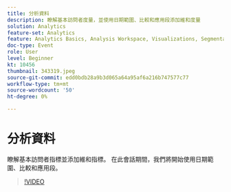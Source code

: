 ```yaml
---
title: 分析資料
description: 瞭解基本訪問者度量，並使用日期範圍、比較和應用段添加維和度量
solution: Analytics
feature-set: Analytics
feature: Analytics Basics, Analysis Workspace, Visualizations, Segmentation, Metrics
doc-type: Event
role: User
level: Beginner
kt: 10456
thumbnail: 343319.jpeg
source-git-commit: edd0bdb28a9b3d065a64a95af6a216b747577c77
workflow-type: tm+mt
source-wordcount: '50'
ht-degree: 0%

---
```


# 分析資料

瞭解基本訪問者指標並添加維和指標。 在此會話期間，我們將開始使用日期範圍、比較和應用段。

>[!VIDEO](https://video.tv.adobe.com/v/343319/?quality=12&learn=on)
